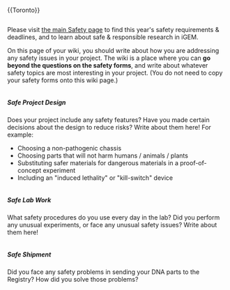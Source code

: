 {{Toronto}}

<div class="column full_size">

Please visit [the main Safety page](http://2016.igem.org/Safety) to find this year's safety requirements & deadlines, and to learn about safe & responsible research in iGEM.

On this page of your wiki, you should write about how you are addressing any safety issues in your project. The wiki is a place where you can **go beyond the questions on the safety forms**, and write about whatever safety topics are most interesting in your project. (You do not need to copy your safety forms onto this wiki page.)

</div>

<div class="column full_size">

##### Safe Project Design

Does your project include any safety features? Have you made certain decisions about the design to reduce risks? Write about them here! For example:

*   Choosing a non-pathogenic chassis
*   Choosing parts that will not harm humans / animals / plants
*   Substituting safer materials for dangerous materials in a proof-of-concept experiment
*   Including an "induced lethality" or "kill-switch" device

</div>

<div class="column half_size">

##### Safe Lab Work

What safety procedures do you use every day in the lab? Did you perform any unusual experiments, or face any unusual safety issues? Write about them here!

</div>

<div class="column half_size">

##### Safe Shipment

Did you face any safety problems in sending your DNA parts to the Registry? How did you solve those problems?

</div>